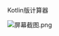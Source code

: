 Kotlin版计算器

![](https://images.gitee.com/uploads/images/2021/0923/203654_94d88059_1013055.png "屏幕截图.png")